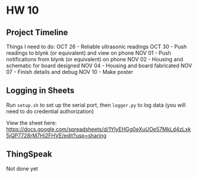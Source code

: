 # HW 10

## Project Timeline
Things I need to do:
OCT 26 - Reliable ultrasonic readings
OCT 30 - Push readings to blynk (or equivalent) and view on phone
NOV 01 - Push notifications from blynk (or equivalent) on phone
NOV 02 - Housing and schematic for board designed
NOV 04 - Housing and board fabricated
NOV 07 - Finish details and debug
NOV 10 - Make poster

## Logging in Sheets

Run `setup.sh` to set up the serial port, then `logger.py` to log data (you will need to do credential authorization)

View the sheet here: https://docs.google.com/spreadsheets/d/1YlyEHGg0eXuUOe57MkLd4zLxk5jQP7728rM7Hi2FHVE/edit?usp=sharing

## ThingSpeak

Not done yet
